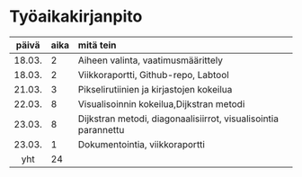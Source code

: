 # Työaikakirjanpito

| päivä | aika | mitä tein  |
| :----:|:-----| :-----|
| 18.03. | 2    | Aiheen valinta, vaatimusmäärittely|
| 18.03. | 2    | Viikkoraportti, Github-repo, Labtool|
| 21.03. | 3    | Pikselirutiinien ja kirjastojen kokeilua|
| 22.03. | 8    | Visualisoinnin kokeilua,Dijkstran metodi|
| 23.03. | 8    | Dijkstran metodi, diagonaalisiirrot, visualisointia parannettu|
| 23.03. | 1    | Dokumentointia, viikkoraportti|
yht    | 24  | 
